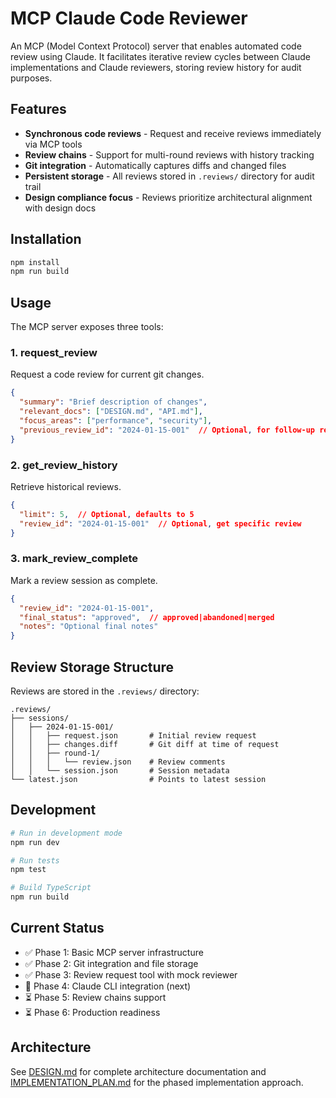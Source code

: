 # MCP Claude Code Reviewer

An MCP (Model Context Protocol) server that enables automated code review using Claude. It facilitates iterative review cycles between Claude implementations and Claude reviewers, storing review history for audit purposes.

## Features

- **Synchronous code reviews** - Request and receive reviews immediately via MCP tools
- **Review chains** - Support for multi-round reviews with history tracking
- **Git integration** - Automatically captures diffs and changed files
- **Persistent storage** - All reviews stored in `.reviews/` directory for audit trail
- **Design compliance focus** - Reviews prioritize architectural alignment with design docs

## Installation

```bash
npm install
npm run build
```

## Usage

The MCP server exposes three tools:

### 1. request_review
Request a code review for current git changes.

```json
{
  "summary": "Brief description of changes",
  "relevant_docs": ["DESIGN.md", "API.md"],
  "focus_areas": ["performance", "security"],
  "previous_review_id": "2024-01-15-001"  // Optional, for follow-up reviews
}
```

### 2. get_review_history
Retrieve historical reviews.

```json
{
  "limit": 5,  // Optional, defaults to 5
  "review_id": "2024-01-15-001"  // Optional, get specific review
}
```

### 3. mark_review_complete
Mark a review session as complete.

```json
{
  "review_id": "2024-01-15-001",
  "final_status": "approved",  // approved|abandoned|merged
  "notes": "Optional final notes"
}
```

## Review Storage Structure

Reviews are stored in the `.reviews/` directory:

```
.reviews/
├── sessions/
│   ├── 2024-01-15-001/
│   │   ├── request.json       # Initial review request
│   │   ├── changes.diff       # Git diff at time of request
│   │   ├── round-1/
│   │   │   └── review.json    # Review comments
│   │   └── session.json       # Session metadata
└── latest.json                # Points to latest session
```

## Development

```bash
# Run in development mode
npm run dev

# Run tests
npm test

# Build TypeScript
npm run build
```

## Current Status

- ✅ Phase 1: Basic MCP server infrastructure
- ✅ Phase 2: Git integration and file storage  
- ✅ Phase 3: Review request tool with mock reviewer
- 🚧 Phase 4: Claude CLI integration (next)
- ⏳ Phase 5: Review chains support
- ⏳ Phase 6: Production readiness

## Architecture

See [DESIGN.md](DESIGN.md) for complete architecture documentation and [IMPLEMENTATION_PLAN.md](IMPLEMENTATION_PLAN.md) for the phased implementation approach.